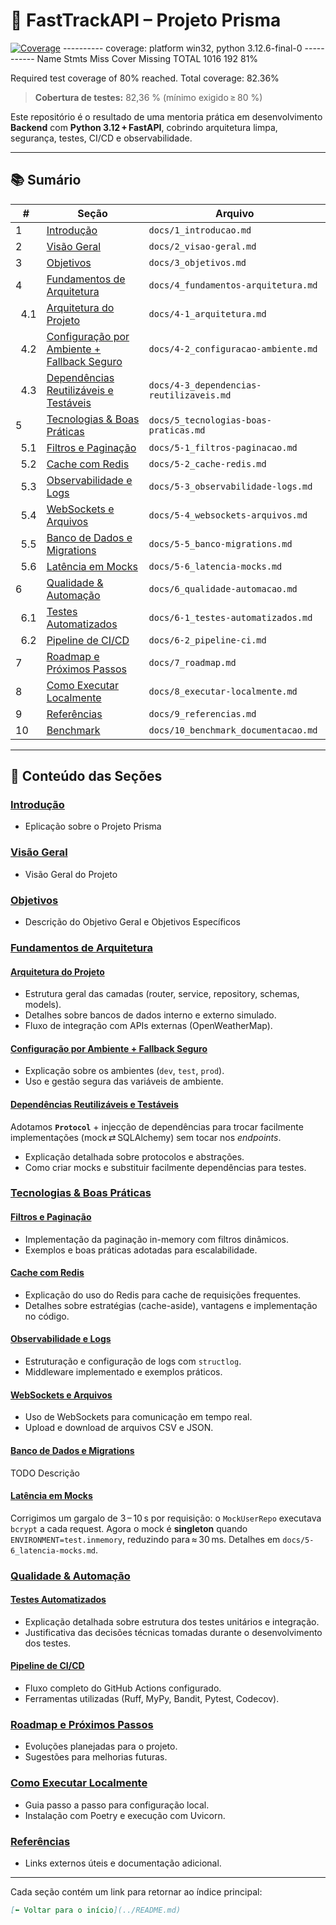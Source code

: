 # 🚀 FastTrackAPI – Projeto Prisma

[![Coverage](https://codecov.io/gh/SEU_USUARIO/FastTrackAPI---Projeto-Prisma/branch/main/graph/badge.svg)](https://codecov.io/gh/SEU_USUARIO/FastTrackAPI---Projeto-Prisma)
---------- coverage: platform win32, python 3.12.6-final-0 -----------
Name                                                Stmts   Miss  Cover   Missing
TOTAL                                                1016    192    81%

Required test coverage of 80% reached. Total coverage: 82.36%
> **Cobertura de testes:** 82,36 % (mínimo exigido ≥ 80 %)

Este repositório é o resultado de uma mentoria prática em desenvolvimento **Backend** com **Python 3.12 + FastAPI**, cobrindo arquitetura limpa, segurança, testes, CI/CD e observabilidade.

---

## 📚 Sumário

| #     | Seção                                       | Arquivo                                  |
| ----- | ------------------------------------------- | ---------------------------------------- |
| 1     | [Introdução](docs/1_introducao.md)          | `docs/1_introducao.md`                   |
| 2     | [Visão Geral](docs/2_visao-geral.md)        | `docs/2_visao-geral.md`                  |
| 3     | [Objetivos](docs/3_objetivos.md)            | `docs/3_objetivos.md`                    |
| 4     | [Fundamentos de Arquitetura](docs/4_fundamentos-arquitetura.md) | `docs/4_fundamentos-arquitetura.md`      |
|   4.1 | [Arquitetura do Projeto](docs/4-1_arquitetura.md) | `docs/4-1_arquitetura.md`                |
|   4.2 | [Configuração por Ambiente + Fallback Seguro](docs/4-2_configuracao-ambiente.md) | `docs/4-2_configuracao-ambiente.md`      |
|   4.3 | [Dependências Reutilizáveis e Testáveis](docs/4-3_dependencias-reutilizaveis.md) | `docs/4-3_dependencias-reutilizaveis.md` |
| 5     | [Tecnologias & Boas Práticas](docs/5_tecnologias-boas-praticas.md) | `docs/5_tecnologias-boas-praticas.md`    |
|   5.1 | [Filtros e Paginação](docs/5-1_filtros-paginacao.md) | `docs/5-1_filtros-paginacao.md`          |
|   5.2 | [Cache com Redis](docs/5-2_cache-redis.md)  | `docs/5-2_cache-redis.md`                |
|   5.3 | [Observabilidade e Logs](docs/5-3_observabilidade-logs.md) | `docs/5-3_observabilidade-logs.md`       |
|   5.4 | [WebSockets e Arquivos](docs/5-4_websockets-arquivos.md) | `docs/5-4_websockets-arquivos.md`        |
|   5.5 | [Banco de Dados e Migrations](docs/5-5_banco-migrations.md) | `docs/5-5_banco-migrations.md`           |
|   5.6 | [Latência em Mocks](docs/5-6_latencia-mocks.md) | `docs/5-6_latencia-mocks.md`             |
| 6     | [Qualidade & Automação](docs/6_qualidade-automacao.md) | `docs/6_qualidade-automacao.md`          |
|   6.1 | [Testes Automatizados](docs/6-1_testes-automatizados.md) | `docs/6-1_testes-automatizados.md`       |
|   6.2 | [Pipeline de CI/CD](docs/6-2_pipeline-ci.md) | `docs/6-2_pipeline-ci.md`                |
| 7     | [Roadmap e Próximos Passos](docs/7_roadmap.md) | `docs/7_roadmap.md`                      |
| 8     | [Como Executar Localmente](docs/8_executar-localmente.md) | `docs/8_executar-localmente.md`          |
| 9     | [Referências](docs/9_referencias.md)         | `docs/9_referencias.md`                  |
| 10    | [Benchmark](docs/10_benchmark_documentacao.md) | `docs/10_benchmark_documentacao.md`      |

---

## 📖 Conteúdo das Seções

### [Introdução](docs/1_introducao.md)

* Eplicação sobre o Projeto Prisma

### [Visão Geral](docs/2_visao-geral.md)

* Visão Geral do Projeto

### [Objetivos](docs/3_objetivos.md)

* Descrição do Objetivo Geral e Objetivos Específicos

### [Fundamentos de Arquitetura](docs/4_fundamentos-arquitetura.md)

#### [Arquitetura do Projeto](docs/4-1_arquitetura.md)

* Estrutura geral das camadas (router, service, repository, schemas, models).
* Detalhes sobre bancos de dados interno e externo simulado.
* Fluxo de integração com APIs externas (OpenWeatherMap).

#### [Configuração por Ambiente + Fallback Seguro](docs/4-2_configuracao-ambiente.md)

* Explicação sobre os ambientes (`dev`, `test`, `prod`).
* Uso e gestão segura das variáveis de ambiente.

#### [Dependências Reutilizáveis e Testáveis](docs/4-3_dependencias-reutilizaveis.md)

Adotamos **`Protocol`** + injecção de dependências para trocar facilmente implementações (mock ⇄ SQLAlchemy) sem tocar nos *endpoints*.

* Explicação detalhada sobre protocolos e abstrações.
* Como criar mocks e substituir facilmente dependências para testes.

### [Tecnologias & Boas Práticas](docs/5_tecnologias-boas-praticas.md)

#### [Filtros e Paginação](docs/5-1_filtros-paginacao.md)

* Implementação da paginação in-memory com filtros dinâmicos.
* Exemplos e boas práticas adotadas para escalabilidade.

#### [Cache com Redis](docs/5-2_cache-redis.md)

* Explicação do uso do Redis para cache de requisições frequentes.
* Detalhes sobre estratégias (cache-aside), vantagens e implementação no código.

#### [Observabilidade e Logs](docs/5-3_observabilidade-logs.md)

* Estruturação e configuração de logs com `structlog`.
* Middleware implementado e exemplos práticos.

#### [WebSockets e Arquivos](docs/5-4_websockets-arquivos.md)

* Uso de WebSockets para comunicação em tempo real.
* Upload e download de arquivos CSV e JSON.

#### [Banco de Dados e Migrations](docs/5-5_banco-migrations.md)

TODO Descrição

#### [Latência em Mocks](docs/5-6_latencia-mocks.md)

Corrigimos um gargalo de 3 – 10 s por requisição: o `MockUserRepo` executava `bcrypt` a cada request. Agora o mock é **singleton** quando `ENVIRONMENT=test.inmemory`, reduzindo para ≈ 30 ms. Detalhes em `docs/5-6_latencia-mocks.md`.

### [Qualidade & Automação](docs/6_qualidade-automacao.md)

#### [Testes Automatizados](docs/6-1_testes-automatizados.md)

* Explicação detalhada sobre estrutura dos testes unitários e integração.
* Justificativa das decisões técnicas tomadas durante o desenvolvimento dos testes.

#### [Pipeline de CI/CD](docs/6-2_pipeline-ci.md)

* Fluxo completo do GitHub Actions configurado.
* Ferramentas utilizadas (Ruff, MyPy, Bandit, Pytest, Codecov).

### [Roadmap e Próximos Passos](docs/7_roadmap.md)

* Evoluções planejadas para o projeto.
* Sugestões para melhorias futuras.

### [Como Executar Localmente](docs/8_executar-localmente.md)

* Guia passo a passo para configuração local.
* Instalação com Poetry e execução com Uvicorn.

### [Referências](docs/9_referencias.md)

* Links externos úteis e documentação adicional.

---

Cada seção contém um link para retornar ao índice principal:

```markdown
[⬅️ Voltar para o início](../README.md)
```
